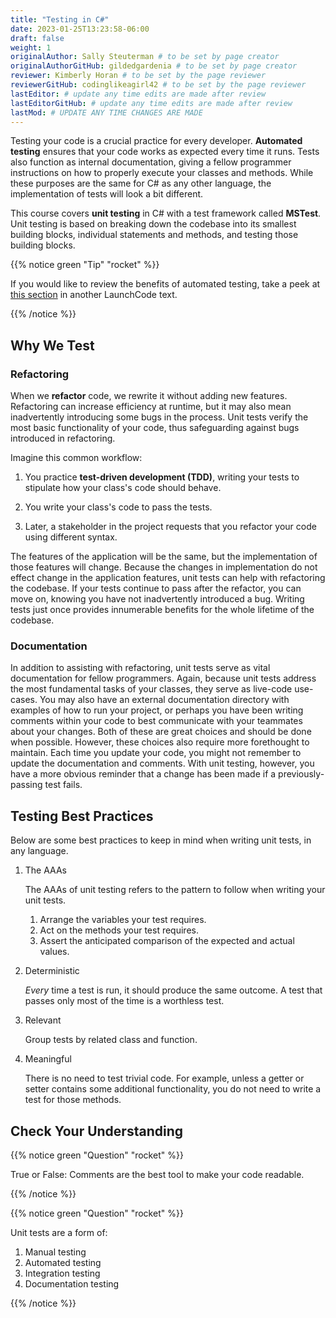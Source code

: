 ```yaml
---
title: "Testing in C#"
date: 2023-01-25T13:23:58-06:00
draft: false
weight: 1
originalAuthor: Sally Steuterman # to be set by page creator
originalAuthorGitHub: gildedgardenia # to be set by page creator
reviewer: Kimberly Horan # to be set by the page reviewer
reviewerGitHub: codinglikeagirl42 # to be set by the page reviewer
lastEditor: # update any time edits are made after review
lastEditorGitHub: # update any time edits are made after review
lastMod: # UPDATE ANY TIME CHANGES ARE MADE
---
```


Testing your code is a crucial practice for every developer. 
**Automated testing** ensures that your code works as expected every 
time it runs. Tests also function as internal documentation, giving a 
fellow programmer instructions on how to properly execute your classes 
and methods. While these purposes are the same for C# as any other language, 
the implementation of tests will look a bit different.

This course covers **unit testing** in C# with a test framework called
**MSTest**. Unit testing is based on breaking down the codebase into its 
smallest building blocks, individual statements and methods, and testing 
those building blocks.

{{% notice green "Tip" "rocket" %}}

   If you would like to review the benefits of automated testing, take a peek
   at
   [this section](https://education.launchcode.org/intro-to-professional-web-dev/chapters/unit-testing/why-test.html)
   in another LaunchCode text.

{{% /notice %}}

## Why We Test

### Refactoring

When we **refactor** code, we rewrite it without adding new features. Refactoring can 
increase efficiency at runtime, but it may also mean inadvertently introducing some bugs in the process.
Unit tests verify the most basic functionality of your code, thus safeguarding against 
bugs introduced in refactoring. 

Imagine this common workflow: 

1. You practice **test-driven development (TDD)**, writing your tests to stipulate 
   how your class's code should behave.

1. You write your class's code to pass the tests. 

1. Later, a stakeholder in the project requests that you refactor your code using 
   different syntax.

The features of the application will be the same, but the implementation of those features will change.
Because the changes in implementation do not effect change in the application features, unit tests can 
help with refactoring the codebase. If your tests continue
to pass after the refactor, you can move on, knowing you have not 
inadvertently introduced a bug. Writing tests just once provides innumerable 
benefits for the whole lifetime of the codebase.

### Documentation

In addition to assisting with refactoring, unit tests serve as vital documentation 
for fellow programmers. Again, because unit tests address the most fundamental tasks of your classes,
they serve as live-code use-cases. You may also have an 
external documentation directory with examples of how to run your
project, or perhaps you have been writing comments within your code
to best communicate with your teammates about your changes. Both of
these are great choices and should be done when possible. However, these choices 
also require more forethought to maintain. Each time you update
your code, you might not remember to update the documentation and 
comments. With unit testing, however, you have a more obvious reminder
that a change has been made if a previously-passing test fails.

## Testing Best Practices

Below are some best practices to keep in mind when writing unit tests, in any language.

1. The AAAs

   The AAAs of unit testing refers to the pattern to follow when 
   writing your unit tests. 

   1. Arrange the variables your test requires.
   1. Act on the methods your test requires.
   1. Assert the anticipated comparison of the expected and actual values.

1. Deterministic

   *Every* time a test is run, it should produce the same outcome. 
   A test that passes only most of the time is a worthless test.

1. Relevant

   Group tests by related class and function.

1. Meaningful

   There is no need to test trivial code. For example, unless a getter or setter contains some 
   additional functionality, you do not need to write a test for those methods. 

## Check Your Understanding

{{% notice green "Question" "rocket" %}}

   True or False: Comments are the best tool to make your code readable.

{{% /notice %}}

<!-- False, comments are helpful but can be used in tandem with other forms of documentation, including unit tests. -->

{{% notice green "Question" "rocket" %}}

   Unit tests are a form of:

   1. Manual testing
   1. Automated testing
   1. Integration testing
   1. Documentation testing

{{% /notice %}}

<!-- Automated testing -->